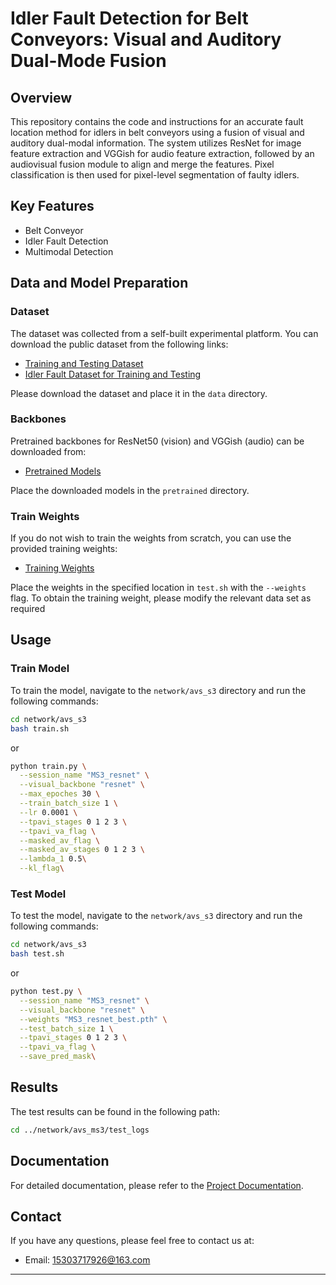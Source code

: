 # Idler Fault Detection for Belt Conveyors: Visual and Auditory Dual-Mode Fusion

## Overview

This repository contains the code and instructions for an accurate fault location method for idlers in belt conveyors using a fusion of visual and auditory dual-modal information. The system utilizes ResNet for image feature extraction and VGGish for audio feature extraction, followed by an audiovisual fusion module to align and merge the features. Pixel classification is then used for pixel-level segmentation of faulty idlers.

## Key Features

- Belt Conveyor
- Idler Fault Detection
- Multimodal Detection

## Data and Model Preparation

### Dataset

The dataset was collected from a self-built experimental platform. You can download the public dataset from the following links:

- [Training and Testing Dataset](https://pan.baidu.com/s/1qMD511uPA6ULsuBPvvhOqQ?pwd=6v6q)
- [Idler Fault Dataset for Training and Testing](https://pan.baidu.com/s/11zCxpBRsnf5P44pGaQUDEQ?pwd=t4tu)

Please download the dataset and place it in the `data` directory.

### Backbones

Pretrained backbones for ResNet50 (vision) and VGGish (audio) can be downloaded from:

- [Pretrained Models](https://pan.baidu.com/s/1XCxI3THok2Kdne-t3o5OnA?pwd=22qt)

Place the downloaded models in the `pretrained` directory.

### Train Weights

If you do not wish to train the weights from scratch, you can use the provided training weights:

- [Training Weights](https://pan.baidu.com/s/1GJlftVfbeqALWjDvtnLh3A?pwd=mdtr)

Place the weights in the specified location in `test.sh` with the `--weights` flag.
To obtain the training weight, please modify the relevant data set as required

## Usage

### Train Model

To train the model, navigate to the `network/avs_s3` directory and run the following commands:

```bash
cd network/avs_s3
bash train.sh
```

or

```bash
python train.py \
  --session_name "MS3_resnet" \
  --visual_backbone "resnet" \
  --max_epoches 30 \
  --train_batch_size 1 \
  --lr 0.0001 \
  --tpavi_stages 0 1 2 3 \
  --tpavi_va_flag \
  --masked_av_flag \
  --masked_av_stages 0 1 2 3 \
  --lambda_1 0.5\
  --kl_flag\
```

### Test Model

To test the model, navigate to the `network/avs_s3` directory and run the following commands:

```bash
cd network/avs_s3
bash test.sh
```

or

```bash
python test.py \
  --session_name "MS3_resnet" \
  --visual_backbone "resnet" \
  --weights "MS3_resnet_best.pth" \
  --test_batch_size 1 \
  --tpavi_stages 0 1 2 3 \
  --tpavi_va_flag \
  --save_pred_mask\
```

## Results

The test results can be found in the following path:

```bash
cd ../network/avs_ms3/test_logs
```

## Documentation

For detailed documentation, please refer to the [Project Documentation](https://github.com/your-username/your-repository-name/blob/main/Documentation.md).

## Contact

If you have any questions, please feel free to contact us at:

- Email: 15303717926@163.com

---

